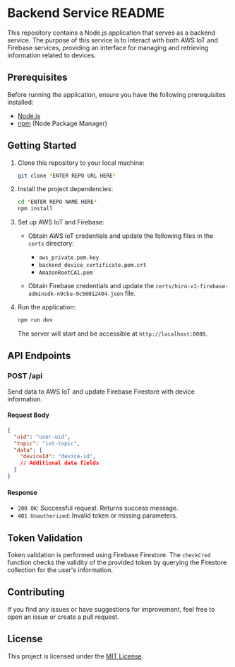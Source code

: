 # Backend Service README

This repository contains a Node.js application that serves as a backend service. The purpose of this service is to interact with both AWS IoT and Firebase services, providing an interface for managing and retrieving information related to devices.

## Prerequisites

Before running the application, ensure you have the following prerequisites installed:

- [Node.js](https://nodejs.org/)
- [npm](https://www.npmjs.com/) (Node Package Manager)

## Getting Started

1. Clone this repository to your local machine:

    ```bash
    git clone *ENTER REPO URL HERE*
    ```

2. Install the project dependencies:

    ```bash
    cd *ENTER REPO NAME HERE*
    npm install
    ```

3. Set up AWS IoT and Firebase:

    - Obtain AWS IoT credentials and update the following files in the `certs` directory:
        - `aws_private.pem.key`
        - `backend_device_certificate.pem.crt`
        - `AmazonRootCA1.pem`
        
    - Obtain Firebase credentials and update the `certs/hiro-v1-firebase-adminsdk-n9cku-9c56012404.json` file.


3. Run the application:

    ```bash
    npm run dev
    ```

    The server will start and be accessible at `http://localhost:8080`.

## API Endpoints

### POST /api

Send data to AWS IoT and update Firebase Firestore with device information.

#### Request Body

```json
{
  "uid": "user-uid",
  "topic": "iot-topic",
  "data": {
    "deviceId": "device-id",
    // Additional data fields
  }
}
```

#### Response

- `200 OK`: Successful request. Returns success message.
- `401 Unauthorized`: Invalid token or missing parameters.

## Token Validation

Token validation is performed using Firebase Firestore. The `checkCred` function checks the validity of the provided token by querying the Firestore collection for the user's information.

## Contributing

If you find any issues or have suggestions for improvement, feel free to open an issue or create a pull request.

## License

This project is licensed under the [MIT License](LICENSE).